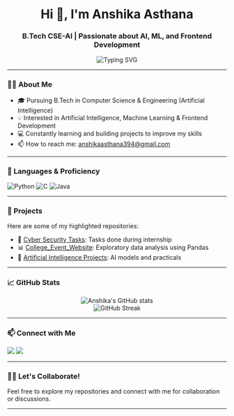 <h1 align="center">Hi 👋, I'm Anshika Asthana</h1>
<h3 align="center">B.Tech CSE-AI | Passionate about AI, ML, and Frontend Development</h3>

<p align="center">
  <img src="https://readme-typing-svg.demolab.com?font=Fira+Code&pause=1000&center=true&width=435&lines=Welcome+to+my+GitHub+profile!;Exploring+AI+%26+ML" alt="Typing SVG" />
</p>

---

### 👩‍💻 About Me

- 🎓 Pursuing B.Tech in Computer Science & Engineering (Artificial Intelligence)
- 💡 Interested in Artificial Intelligence, Machine Learning & Frontend Development
- 💻 Constantly learning and building projects to improve my skills
- 📫 How to reach me: [anshikaasthana394@gmail.com](mailto:anshikaasthana394@gmail.com)

---

### 🧠 Languages & Proficiency

![Python](https://img.shields.io/badge/Python-Medium-blue?logo=python&logoColor=white)
![C](https://img.shields.io/badge/C-Medium-blue?logo=c&logoColor=white)
![Java](https://img.shields.io/badge/Java-Medium-blue?logo=java&logoColor=white)

---

### 🚀 Projects

Here are some of my highlighted repositories:

- 🔐 [Cyber Security Tasks](https://github.com/AnshikaAsthana/Cyber-Security): Tasks done during internship
- 📊 [College_Event_Website](https://github.com/AnshikaAsthana/event-website): Exploratory data analysis using Pandas
- 🤖 [Artificial Intelligence Projects](https://github.com/AnshikaAsthana/Artificial-Intelligence): AI models and practicals

---

### 📈 GitHub Stats

<p align="center">
  <img src="https://github-readme-stats.vercel.app/api?username=AnshikaAsthana&show_icons=true&theme=github_dark" alt="Anshika's GitHub stats" />
  <br />
  <img src="https://github-readme-streak-stats.herokuapp.com/?user=AnshikaAsthana&theme=github-dark&hide_border=false" alt="GitHub Streak" />
</p>

---

### 📫 Connect with Me

<p align="left">
  <a href="mailto:anshikaasthana394@gmail.com"><img src="https://img.shields.io/badge/Gmail-D14836?style=for-the-badge&logo=gmail&logoColor=white" /></a>
  <a href="https://www.linkedin.com/in/anshika-raj-asthana"><img src="https://img.shields.io/badge/LinkedIn-0A66C2?style=for-the-badge&logo=linkedin&logoColor=white" /></a>
</p>

---

### 🧑‍💼 Let's Collaborate!

Feel free to explore my repositories and connect with me for collaboration or discussions.

---
